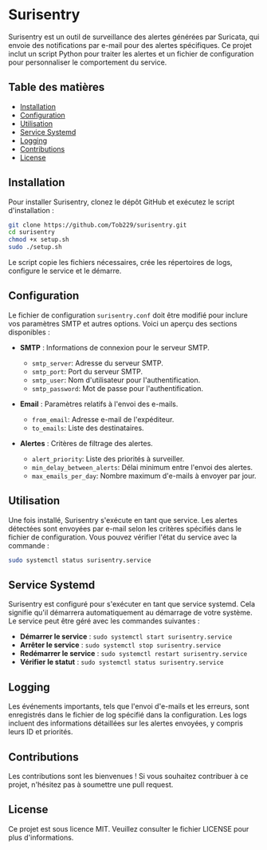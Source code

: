 # Surisentry

Surisentry est un outil de surveillance des alertes générées par Suricata, qui envoie des notifications par e-mail pour des alertes spécifiques. Ce projet inclut un script Python pour traiter les alertes et un fichier de configuration pour personnaliser le comportement du service.

## Table des matières

- [Installation](#installation)
- [Configuration](#configuration)
- [Utilisation](#utilisation)
- [Service Systemd](#service-systemd)
- [Logging](#logging)
- [Contributions](#contributions)
- [License](#license)

## Installation

Pour installer Surisentry, clonez le dépôt GitHub et exécutez le script d'installation :

```bash
git clone https://github.com/Tob229/surisentry.git
cd surisentry
chmod +x setup.sh
sudo ./setup.sh
```

Le script copie les fichiers nécessaires, crée les répertoires de logs, configure le service et le démarre.

## Configuration

Le fichier de configuration `surisentry.conf` doit être modifié pour inclure vos paramètres SMTP et autres options. Voici un aperçu des sections disponibles :

- **SMTP** : Informations de connexion pour le serveur SMTP.
  - `smtp_server`: Adresse du serveur SMTP.
  - `smtp_port`: Port du serveur SMTP.
  - `smtp_user`: Nom d'utilisateur pour l'authentification.
  - `smtp_password`: Mot de passe pour l'authentification.
  
- **Email** : Paramètres relatifs à l'envoi des e-mails.
  - `from_email`: Adresse e-mail de l'expéditeur.
  - `to_emails`: Liste des destinataires.

- **Alertes** : Critères de filtrage des alertes.
  - `alert_priority`: Liste des priorités à surveiller.
  - `min_delay_between_alerts`: Délai minimum entre l'envoi des alertes.
  - `max_emails_per_day`: Nombre maximum d'e-mails à envoyer par jour.

## Utilisation

Une fois installé, Surisentry s'exécute en tant que service. Les alertes détectées sont envoyées par e-mail selon les critères spécifiés dans le fichier de configuration. Vous pouvez vérifier l'état du service avec la commande :

```bash
sudo systemctl status surisentry.service
```

## Service Systemd

Surisentry est configuré pour s'exécuter en tant que service systemd. Cela signifie qu'il démarrera automatiquement au démarrage de votre système. Le service peut être géré avec les commandes suivantes :

- **Démarrer le service** : `sudo systemctl start surisentry.service`
- **Arrêter le service** : `sudo systemctl stop surisentry.service`
- **Redémarrer le service** : `sudo systemctl restart surisentry.service`
- **Vérifier le statut** : `sudo systemctl status surisentry.service`

## Logging

Les événements importants, tels que l'envoi d'e-mails et les erreurs, sont enregistrés dans le fichier de log spécifié dans la configuration. Les logs incluent des informations détaillées sur les alertes envoyées, y compris leurs ID et priorités.

## Contributions

Les contributions sont les bienvenues ! Si vous souhaitez contribuer à ce projet, n'hésitez pas à soumettre une pull request.

## License

Ce projet est sous licence MIT. Veuillez consulter le fichier LICENSE pour plus d'informations.
